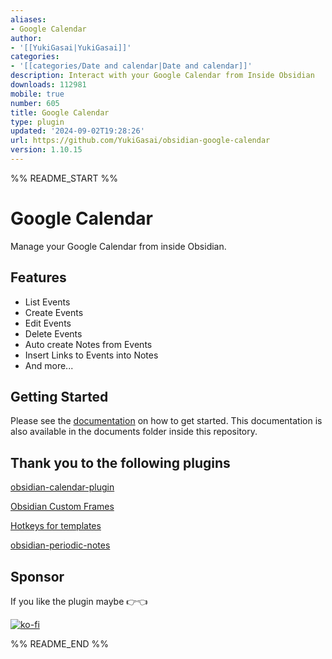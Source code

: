```yaml
---
aliases:
- Google Calendar
author:
- '[[YukiGasai|YukiGasai]]'
categories:
- '[[categories/Date and calendar|Date and calendar]]'
description: Interact with your Google Calendar from Inside Obsidian
downloads: 112981
mobile: true
number: 605
title: Google Calendar
type: plugin
updated: '2024-09-02T19:28:26'
url: https://github.com/YukiGasai/obsidian-google-calendar
version: 1.10.15
---
```


%% README_START %%

# Google Calendar

Manage your Google Calendar from inside Obsidian.

## Features

- List Events
- Create Events
- Edit Events
- Delete Events
- Auto create Notes from Events
- Insert Links to Events into Notes
- And more...

## Getting Started

Please see the [documentation](https://yukigasai.github.io/obsidian-google-calendar) on how to get started.
This documentation is also available in the documents folder inside this repository.

## Thank you to the following plugins

[obsidian-calendar-plugin](https://github.com/liamcain/obsidian-calendar-plugin)

[Obsidian Custom Frames](https://github.com/Ellpeck/ObsidianCustomFrames)

[Hotkeys for templates](https://github.com/Vinzent03/obsidian-hotkeys-for-templates)

[obsidian-periodic-notes](https://github.com/liamcain/obsidian-periodic-notes)

## Sponsor

If you like the plugin maybe 👉👈

[![ko-fi](https://ko-fi.com/img/githubbutton_sm.svg)](https://ko-fi.com/Q5Q1G07N2)


%% README_END %%